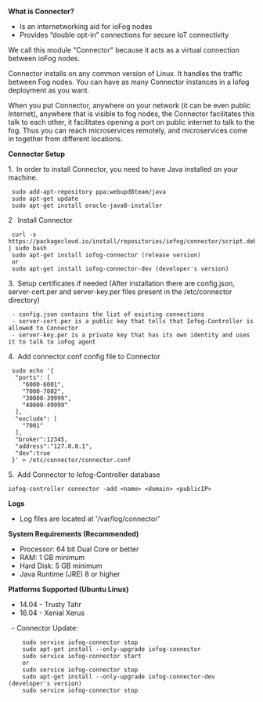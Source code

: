 **What is Connector?**

- Is an internetworking aid for ioFog nodes
- Provides “double opt-in” connections for secure IoT connectivity

We call this module "Connector" because it acts as a virtual connection between ioFog nodes.

Connector installs on any common version of Linux. It handles the traffic between Fog nodes. You can have as many Connector instances in a Iofog deployment as you want.

When you put Connector, anywhere on your network (it can be even public Internet), anywhere that is visible to fog nodes, the Connector facilitates this talk to each other, it facilitates opening a port on public internet to talk to the fog. Thus you can reach microservices remotely, and microservices come in together from different locations.


**Connector Setup**

1.&ensp;In order to install Connector, you need to have Java installed on your machine.

     sudo add-apt-repository ppa:webupd8team/java
     sudo apt-get update
     sudo apt-get install oracle-java8-installer

2 &ensp;Install Connector

     curl -s https://packagecloud.io/install/repositories/iofog/connector/script.deb.sh | sudo bash
     sudo apt-get install iofog-connector (release version)
     or
     sudo apt-get install iofog-connector-dev (developer's version)
	   
3.&ensp;Setup certificates if needed (After installation there are config.json, server-cert.per and server-key.per files present in the /etc/connector directory)

     - config.json contains the list of existing connections
     - server-cert.per is a public key that tells that Iofog-Controller is allowed to Connector
     - server-key.per is a private key that has its own identity and uses it to talk to ioFog agent

4.&ensp;Add connector.conf config file to Connector

     sudo echo '{
      "ports": [
        "6000-6001",
        "7000-7002",
        "30000-39999",
        "40000-49999"
      ],
      "exclude": [
        "7001"
      ],
      "broker":12345,
      "address":"127.0.0.1",
      "dev":true
     }' > /etc/connector/connector.conf

5.&ensp;Add Connector to Iofog-Controller database

    iofog-controller connector -add <name> <domain> <publicIP>
    
 
**Logs**
- Log files are located at '/var/log/connector'

**System Requirements (Recommended)**
- Processor: 64 bit Dual Core or better
- RAM: 1 GB minimum
- Hard Disk: 5 GB minimum
- Java Runtime (JRE) 8 or higher

**Platforms Supported (Ubuntu Linux)**
- 14.04 - Trusty Tahr
- 16.04 - Xenial Xerus


&ensp;- Connector Update:

        sudo service iofog-connector stop       
        sudo apt-get install --only-upgrade iofog-connector
        sudo service iofog-connector start
        or
        sudo service iofog-connector stop
        sudo apt-get install --only-upgrade iofog-connector-dev (developer's version)
        sudo service iofog-connector stop        
